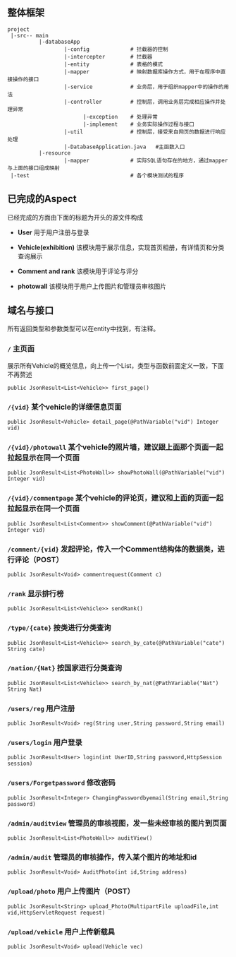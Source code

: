 ## 整体框架

```
project
 |-src-- main
          |-databaseApp 
                  |-config             # 拦截器的控制
                  |-intercepter        # 拦截器
                  |-entity             # 表格的模式
                  |-mapper             # 映射数据库操作方式，用于在程序中直接操作的接口
                  |-service            # 业务层，用于组织mapper中的操作的用法
                  |-controller         # 控制层，调用业务层完成相应操作并处理异常
                        |-exception    # 处理异常
                        |-implement    # 业务实际操作过程与接口
                  |-util               # 控制层，接受来自网页的数据进行响应处理
                  |-DatabaseApplication.java   #主函数入口
          |-resource
                  |-mapper             # 实际SQL语句存在的地方，通过mapper与上面的接口组成映射
 |-test                                # 各个模块测试的程序
```
 
## 已完成的Aspect

已经完成的方面由下面的标题为开头的源文件构成

* **User** 用于用户注册与登录

* **Vehicle(exhibition)** 该模块用于展示信息，实现首页相册，有详情页和分类查询展示

* **Comment and rank** 该模块用于评论与评分

* **photowall** 该模块用于用户上传图片和管理员审核图片

## 域名与接口

所有返回类型和参数类型可以在entity中找到，有注释。

### `/`  主页面
展示所有Vehicle的概览信息，向上传一个List，类型与函数前面定义一致，下面不再赘述
```
public JsonResult<List<Vehicle>> first_page()
```

### `/{vid}`  某个vehicle的详细信息页面
```
public JsonResult<Vehicle> detail_page(@PathVariable("vid") Integer vid)
```
### `/{vid}/photowall`  某个vehicle的照片墙，建议跟上面那个页面一起拉起显示在同一个页面
```
public JsonResult<List<PhotoWall>> showPhotoWall(@PathVariable("vid") Integer vid)
```
### `/{vid}/commentpage` 某个vehicle的评论页，建议和上面的页面一起拉起显示在同一个页面
```
public JsonResult<List<Comment>> showComment(@PathVariable("vid") Integer vid)
```
### `/comment/{vid}` 发起评论，传入一个Comment结构体的数据类，进行评论（POST）
```
public JsonResult<Void> commentrequest(Comment c)
```
### `/rank`  显示排行榜
```
public JsonResult<List<Vehicle>> sendRank()
```
### `/type/{cate}`   按类进行分类查询
```
public JsonResult<List<Vehicle>> search_by_cate(@PathVariable("cate") String cate)
```
### `/nation/{Nat}`    按国家进行分类查询
```
public JsonResult<List<Vehicle>> search_by_nat(@PathVariable("Nat") String Nat)
```
### `/users/reg`      用户注册
```
public JsonResult<Void> reg(String user,String password,String email)
```
### `/users/login`    用户登录
```
public JsonResult<User> login(int UserID,String password,HttpSession session)
```
### `/users/Forgetpassword`   修改密码
```
public JsonResult<Integer> ChangingPasswordbyemail(String email,String password)
```
### `/admin/auditview`  管理员的审核视图，发一些未经审核的图片到页面
```
public JsonResult<List<PhotoWall>> auditView()
```
### `/admin/audit`    管理员的审核操作，传入某个图片的地址和id
```
public JsonResult<Void> AuditPhoto(int id,String address)
```
### `/upload/photo`     用户上传图片（POST）
```
public JsonResult<String> upload_Photo(MultipartFile uploadFile,int vid,HttpServletRequest request)
```

### `/upload/vehicle`  用户上传新载具
```
public JsonResult<Void> upload(Vehicle vec)
```